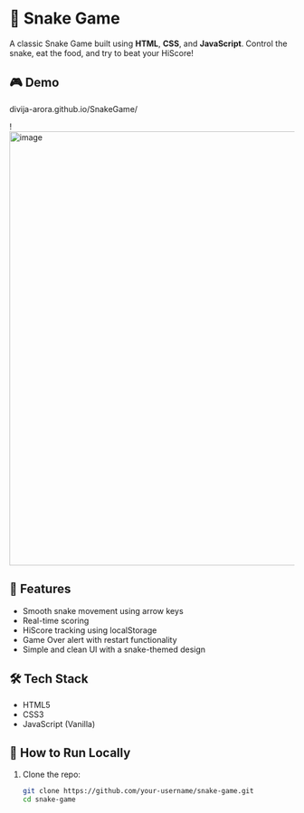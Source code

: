 # 🐍 Snake Game

A classic Snake Game built using **HTML**, **CSS**, and **JavaScript**. Control the snake, eat the food, and try to beat your HiScore!

## 🎮 Demo

divija-arora.github.io/SnakeGame/

!<img width="1366" height="768" alt="image" src="https://github.com/user-attachments/assets/841efa10-d6d0-4179-9196-c210b6b02259" />


## 🚀 Features

- Smooth snake movement using arrow keys
- Real-time scoring
- HiScore tracking using localStorage
- Game Over alert with restart functionality
- Simple and clean UI with a snake-themed design

## 🛠️ Tech Stack

- HTML5
- CSS3
- JavaScript (Vanilla)

## 📂 How to Run Locally

1. Clone the repo:
   ```bash
   git clone https://github.com/your-username/snake-game.git
   cd snake-game

